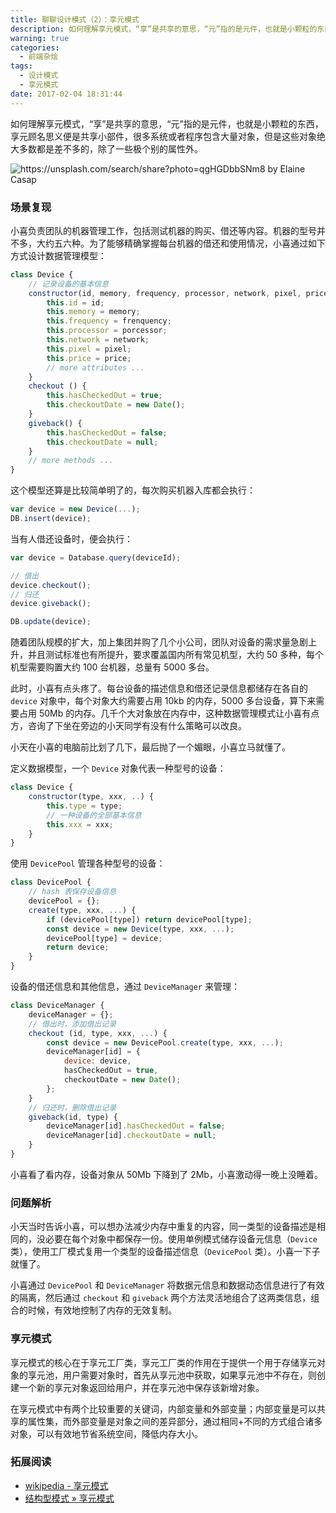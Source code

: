 ```yaml
---
title: 聊聊设计模式（2）：享元模式
description: 如何理解享元模式，“享”是共享的意思，“元”指的是元件，也就是小颗粒的东西，享元顾名思义便是共享小部件，很多系统或者程序包含大量对象，但是这些对象绝大多数都是差不多的，除了一些极个别的属性外。
warning: true
categories:
  - 前端杂烩
tags:
  - 设计模式
  - 享元模式
date: 2017-02-04 18:31:44
---
```


如何理解享元模式，“享”是共享的意思，“元”指的是元件，也就是小颗粒的东西，享元顾名思义便是共享小部件，很多系统或者程序包含大量对象，但是这些对象绝大多数都是差不多的，除了一些极个别的属性外。

![https://unsplash.com/search/share?photo=qgHGDbbSNm8 by Elaine Casap](http://www.barretlee.com/blogimgs/2017/02/04/6c0378f8ly1fcemcdy783j20p00dwaeb.jpg)<!--<source src="http://ww1.sinaimg.cn/large/6c0378f8ly1fcemcdy783j20p00dwaeb">-->

<!--more-->

### 场景复现

小喜负责团队的机器管理工作，包括测试机器的购买、借还等内容。机器的型号并不多，大约五六种。为了能够精确掌握每台机器的借还和使用情况，小喜通过如下方式设计数据管理模型：

```js
class Device {
    // 记录设备的基本信息
    constructor(id, memory, frequency, processor, network, pixel, price, ...) {
        this.id = id;
        this.memory = memory;
        this.frequency = frenquency;
        this.processor = porcessor;
        this.network = network;
        this.pixel = pixel;
        this.price = price;
        // more attributes ...
    }
    checkout () {
        this.hasCheckedOut = true;
        this.checkoutDate = new Date();
    }
    giveback() {
        this.hasCheckedOut = false;
        this.checkoutDate = null;
    }
    // more methods ...
}
```

这个模型还算是比较简单明了的，每次购买机器入库都会执行：

```js
var device = new Device(...);
DB.insert(device);
```

当有人借还设备时，便会执行：

```js
var device = Database.query(deviceId);

// 借出
device.checkout();
// 归还
device.giveback();

DB.update(device);
```

随着团队规模的扩大，加上集团并购了几个小公司，团队对设备的需求量急剧上升，并且测试标准也有所提升，要求覆盖国内所有常见机型，大约 50 多种，每个机型需要购置大约 100 台机器，总量有 5000 多台。

此时，小喜有点头疼了。每台设备的描述信息和借还记录信息都储存在各自的 `device` 对象中，每个对象大约需要占用 10kb 的内存，5000 多台设备，算下来需要占用 50Mb 的内存。几千个大对象放在内存中，这种数据管理模式让小喜有点方，咨询了下坐在旁边的小天同学有没有什么策略可以改良。

小天在小喜的电脑前比划了几下，最后抛了一个媚眼，小喜立马就懂了。

定义数据模型，一个 `Device` 对象代表一种型号的设备：

```js
class Device {
    constructor(type, xxx, ..) {
        this.type = type;
        // 一种设备的全部基本信息
        this.xxx = xxx;
    }
}
```

使用 `DevicePool` 管理各种型号的设备：

```js
class DevicePool {
    // hash 表保存设备信息
    devicePool = {};
    create(type, xxx, ...) {
        if (devicePool[type]) return devicePool[type];
        const device = new Device(type, xxx, ...);
        devicePool[type] = device;
        return device;
    }
}
```

设备的借还信息和其他信息，通过 `DeviceManager` 来管理：

```js
class DeviceManager {
    deviceManager = {};
    // 借出时，添加借出记录
    checkout (id, type, xxx, ...) {
        const device = new DevicePool.create(type, xxx, ...);
        deviceManager[id] = {
            device: device,
            hasCheckedOut = true,
            checkoutDate = new Date();
        };
    }
    // 归还时，删除借出记录
    giveback(id, type) {
        deviceManager[id].hasCheckedOut = false;
        deviceManager[id].checkoutDate = null;
    }
}
```

小喜看了看内存，设备对象从 50Mb 下降到了 2Mb，小喜激动得一晚上没睡着。

### 问题解析

小天当时告诉小喜，可以想办法减少内存中重复的内容，同一类型的设备描述是相同的，没必要在每个对象中都保存一份。使用单例模式储存设备元信息（`Device` 类），使用工厂模式复用一个类型的设备描述信息（`DevicePool` 类）。小喜一下子就懂了。

小喜通过 `DevicePool` 和 `DeviceManager` 将数据元信息和数据动态信息进行了有效的隔离，然后通过 `checkout` 和 `giveback` 两个方法灵活地组合了这两类信息，组合的时候，有效地控制了内存的无效复制。

### 享元模式

享元模式的核心在于享元工厂类，享元工厂类的作用在于提供一个用于存储享元对象的享元池，用户需要对象时，首先从享元池中获取，如果享元池中不存在，则创建一个新的享元对象返回给用户，并在享元池中保存该新增对象。

在享元模式中有两个比较重要的关键词，内部变量和外部变量；内部变量是可以共享的属性集，而外部变量是对象之间的差异部分，通过相同+不同的方式组合诸多对象，可以有效地节省系统空间，降低内存大小。

### 拓展阅读

- [wikipedia - 享元模式](https://zh.wikipedia.org/wiki/%E4%BA%AB%E5%85%83%E6%A8%A1%E5%BC%8F)
- [结构型模式 » 享元模式](http://design-patterns.readthedocs.io/zh_CN/latest/structural_patterns/flyweight.html)
